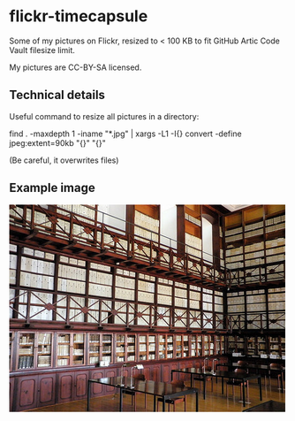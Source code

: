 # flickr-timecapsule

Some of my pictures on Flickr, resized to < 100 KB to fit GitHub Artic Code Vault filesize limit.

My pictures are CC-BY-SA licensed.

## Technical details

Useful command to resize all pictures in a directory:

find . -maxdepth 1 -iname "*.jpg" | xargs -L1 -I{} convert -define jpeg:extent=90kb "{}" "{}"

(Be careful, it overwrites files)

## Example image

![](/im/Archivo_Municipal-9101424836.jpg)
